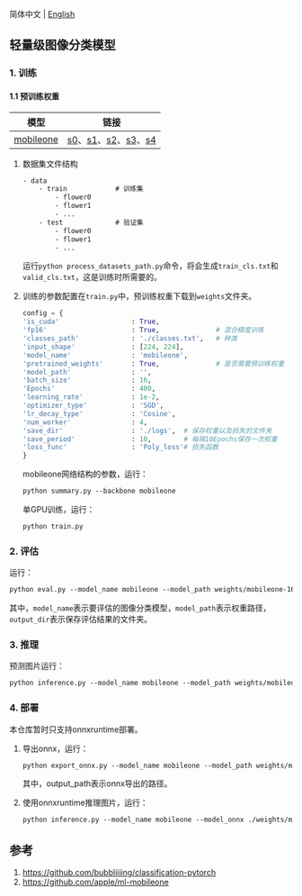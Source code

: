 简体中文 | [English](README_en.md)

## 轻量级图像分类模型

### 1. 训练

#### 1.1 预训练权重

| 模型 | 链接 |
| - | - |
| [mobileone](https://github.com/apple/ml-mobileone) | [s0](https://github.com/hao-ux/image-classification-pytorch/releases/download/weights/mobileone_s0_unfused.pth.tar)、[s1](https://github.com/hao-ux/image-classification-pytorch/releases/download/weights/mobileone_s1_unfused.pth.tar)、[s2](https://github.com/hao-ux/image-classification-pytorch/releases/download/weights/mobileone_s2_unfused.pth.tar)、[s3](https://github.com/hao-ux/image-classification-pytorch/releases/download/weights/mobileone_s3_unfused.pth.tar)、[s4](https://github.com/hao-ux/image-classification-pytorch/releases/download/weights/mobileone_s4_unfused.pth.tar) |

1. 数据集文件结构
    ```txt
    - data
        - train            # 训练集
            - flower0
            - flower1
            - ...
        - test             # 验证集
            - flower0
            - flower1
            - ...
    ```
    运行`python process_datasets_path.py`命令，将会生成`train_cls.txt`和`valid_cls.txt`，这是训练时所需要的。

2. 训练的参数配置在`train.py`中，预训练权重下载到`weights`文件夹。
    ```python
    config = {
    'is_cuda'                  : True,         
    'fp16'                     : True,              # 混合精度训练  
    'classes_path'             : './classes.txt',   # 种类
    'input_shape'              : [224, 224],        
    'model_name'               : 'mobileone',
    'pretrained_weights'       : True,              # 是否需要预训练权重
    'model_path'               : '',
    'batch_size'               : 16,
    'Epochs'                   : 400,
    'learning_rate'            : 1e-2,
    'optimizer_type'           : 'SGD',
    'lr_decay_type'            : 'Cosine',
    'num_worker'               : 4,
    'save_dir'                 : './logs',  # 保存权重以及损失的文件夹
    'save_period'              : 10,        # 每隔10Epochs保存一次权重
    'loss_func'                : 'Poly_loss'# 损失函数
    }
    ```

    mobileone网络结构的参数，运行：
    ```txt
    python summary.py --backbone mobileone
    ```
    单GPU训练，运行：
    ```txt
    python train.py
    ```


### 2. 评估

运行：
```txt
python eval.py --model_name mobileone --model_path weights/mobileone-16e-s0-flower.pth --output_dir eval_out
```
其中，`model_name`表示要评估的图像分类模型，`model_path`表示权重路径，`output_dir`表示保存评估结果的文件夹。

### 3. 推理

预测图片运行：
```txt
python inference.py --model_name mobileone --model_path weights/mobileone-16e-s0-flower.pth
```

### 4. 部署

本仓库暂时只支持onnxruntime部署。
1. 导出onnx，运行：
    ```txt
    python export_onnx.py --model_name mobileone --model_path weights/mobileone-16e-s0-flower.pth --output_path weights/mobileone-16e-s0-flower.onnx
    ```
    其中，output_path表示onnx导出的路径。

2. 使用onnxruntime推理图片，运行：
    ```txt
    python inference.py --model_name mobileone --model_onnx ./weights/mobileone-16e-s0-flower.onnx --infer_onnx 1
    ```


## 参考

1. https://github.com/bubbliiiing/classification-pytorch
2. https://github.com/apple/ml-mobileone
